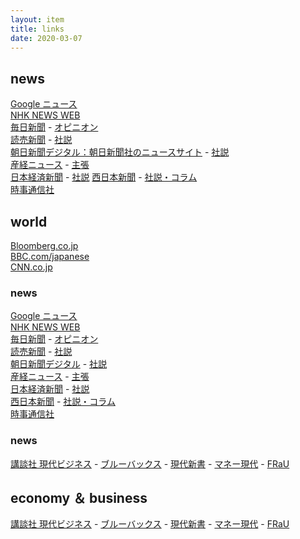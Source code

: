 ```yaml
---
layout: item
title: links
date: 2020-03-07
---
```



## news
[Google ニュース](https://news.google.com)<br>
[NHK NEWS WEB](https://www3.nhk.or.jp/news/)<br>
[毎日新聞](https://mainichi.jp/) - [オピニオン](https://mainichi.jp/opinion/)<br>
[読売新聞](https://www.yomiuri.co.jp/) - [社説](https://www.yomiuri.co.jp/editorial/)<br>
[朝日新聞デジタル：朝日新聞社のニュースサイト](https://www.asahi.com/) - 
[社説](https://www.asahi.com/rensai/list.html?id=16)<br>
[産経ニュース](https://www.sankei.com/) - [主張](https://www.sankei.com/column/newslist/editorial-n1.html?cx_fixedtopics=true&cx_wid=d5ac4456c4d5baa6a785782ef4e98f6eb01bb384)<br>
[日本経済新聞](https://www.nikkei.com/) - [社説](https://www.nikkei.com/opinion/editorial/)
[西日本新聞](https://www.nishinippon.co.jp/) - [社説・コラム](https://www.nishinippon.co.jp/category/column/)<br>
[時事通信社](https://www.jiji.com/)


## world
[Bloomberg.co.jp](https://www.bloomberg.co.jp/)<br>
[BBC.com/japanese](https://www.bbc.com/japanese)<br>
[CNN.co.jp](https://www.cnn.co.jp/)<br>


<div class="row">
    <div class="col-lg-4 col-pad">
        <h3>news</h3>
        <p><a href="https://news.google.com">Google ニュース</a><br>
        <a href="https://www3.nhk.or.jp/news/">NHK NEWS WEB</a><br>
        <a href="https://mainichi.jp/">毎日新聞</a> - <a href="https://mainichi.jp/opinion/">オピニオン</a><br>
        <a href="https://www.yomiuri.co.jp/">読売新聞</a> - <a href="https://www.yomiuri.co.jp/editorial/">社説</a><br>
        <a href="https://www.asahi.com/">朝日新聞デジタル</a> - 
        <a href="https://www.asahi.com/rensai/list.html?id=16">社説</a><br>
        <a href="https://www.sankei.com/">産経ニュース</a> - <a href="https://www.sankei.com/column/newslist/editorial-n1.html?cx_fixedtopics=true&cx_wid=d5ac4456c4d5baa6a785782ef4e98f6eb01bb384">主張</a><br>
        <a href="https://www.nikkei.com/">日本経済新聞</a> - <a href="https://www.nikkei.com/opinion/editorial/">社説</a><br>
        <a href="https://www.nishinippon.co.jp/">西日本新聞</a> - <a href="https://www.nishinippon.co.jp/category/column/">社説・コラム</a><br>
        <a href="https://www.jiji.com/">時事通信社</a></p>
    </div>
    <div class="col-lg-4 col-pad">
        <h3>news</h3>
        <p><a href="https://gendai.ismedia.jp/">講談社 現代ビジネス</a> - <a href="https://gendai.ismedia.jp/bluebacks">ブルーバックス</a> - <a href="https://gendai.ismedia.jp/gendai-shinsho">現代新書</a> - <a href="https://gendai.ismedia.jp/money">マネー現代</a> - <a href="https://gendai.ismedia.jp/frau">FRaU</a><br></p>
    </div>
</div>




## economy ＆ business
[講談社 現代ビジネス](https://gendai.ismedia.jp/) - [ブルーバックス](https://gendai.ismedia.jp/bluebacks) - [現代新書](https://gendai.ismedia.jp/gendai-shinsho) - [マネー現代](https://gendai.ismedia.jp/money) - [FRaU](https://gendai.ismedia.jp/frau)<br>

